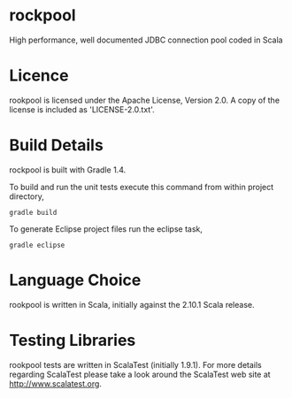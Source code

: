 rockpool
========

High performance, well documented JDBC connection pool coded in Scala

Licence
=======

rookpool is licensed under the Apache License, Version 2.0. A copy of the license is
included as 'LICENSE-2.0.txt'.

Build Details
=============

rockpool is built with Gradle 1.4.

To build and run the unit tests execute this command from within project directory,

    gradle build

To generate Eclipse project files run the eclipse task,

    gradle eclipse

Language Choice
===============

rookpool is written in Scala, initially against the 2.10.1 Scala release.

Testing Libraries
=================

rookpool tests are written in ScalaTest (initially 1.9.1). For more details regarding ScalaTest
please take a look around the ScalaTest web site at http://www.scalatest.org.


